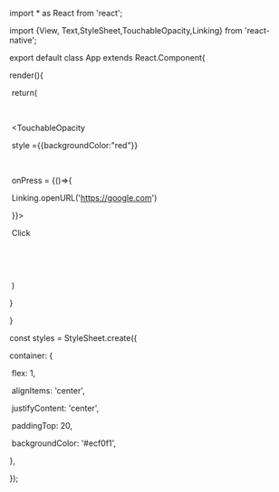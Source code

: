 



import * as React from 'react';

import {View, Text,StyleSheet,TouchableOpacity,Linking} from 'react-native';



export default class App extends React.Component{

  render(){

​    return(

​      <View style ={styles.container}>

​        <TouchableOpacity 

​        style ={{backgroundColor:"red"}}

​        

​        onPress = {()=>{

​          Linking.openURL('https://google.com')

​        }}>

​          <Text>Click</Text>

​        </TouchableOpacity>



​      </View>

​    )

  }

}



const styles = StyleSheet.create({

  container: {

​    flex: 1,

​    alignItems: 'center',

​    justifyContent: 'center',

​    paddingTop: 20,

​    backgroundColor: '#ecf0f1',

  },

});